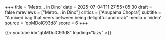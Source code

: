 +++
title = 'Metro... in Dino'
date = 2025-07-04T11:27:55+05:30
draft = false
mreviews = ["Metro... in Dino"]
critics = ['Anupama Chopra']
subtitle = "A mixed bag that veers between being delightful and drab"
media = 'video'
source = 'qbMDolC93d8'
score = 6
+++

{{< youtube id="qbMDolC93d8" loading="lazy" >}}
